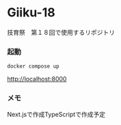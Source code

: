 # Giiku-18
技育祭　第１８回で使用するリポジトリ

### 起動
```
docker compose up
```
[http://localhost:8000](localhost:8000)

### メモ
Next.jsで作成TypeScriptで作成予定

